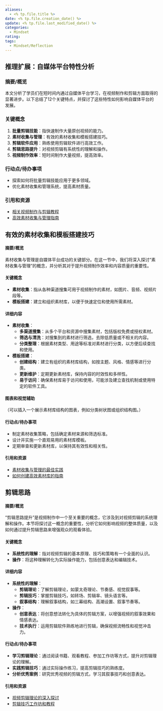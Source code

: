 ```yaml
---
aliases:
  - <% tp.file.title %>
date: <% tp.file.creation_date() %>
update: <% tp.file.last_modified_date() %>
categories:
  - Mindset
rating: 
tags:
  - Mindset/Reflection
---
```

## 推理扩展：自媒体平台特性分析
### 摘要/概览
本文分析了学员们在短时间内通过自媒体平台学习，在视频制作和剪辑方面取得的显著进步。以下总结了12个关键特点，并探讨了这些特性如何影响自媒体平台的发展。
### 关键概念
1. **批量剪辑技能**：指快速制作大量原创视频的能力。
2. **素材收集与管理**：有效的素材收集和模板搭建技巧。
3. **剪辑软件应用**：熟练使用剪辑软件进行高效工作。
4. **剪辑思路提升**：对视频剪辑有系统性的理解和操作。
5. **视频制作效率**：短时间制作大量视频，提高效率。
### 行动点/待办事项
- 探索如何将批量剪辑技能应用于更多领域。
- 优化素材收集和管理系统，提高素材质量。
### 引用和资源
- [相关视频制作与剪辑教程](#)
- [高效素材收集与管理指南](#)

## 有效的素材收集和模板搭建技巧
#### 摘要/概览
素材收集与管理是自媒体平台成功的关键部分。在这一节中，我们将深入探讨“素材收集与管理”的概念，并分析其对于提升视频制作效率和内容质量的重要性。
#### 关键概念
- **素材收集**：指从各种渠道搜集可用于视频制作的素材，如图片、音频、视频片段等。
- **模板搭建**：建立和组织素材库，以便于快速定位和使用所需素材。
#### 详细内容
- **素材收集**：
  - **多渠道搜集**：从多个平台和资源中搜集素材，包括版权免费或授权素材。
  - **筛选与清洗**：对搜集到的素材进行筛选，去除低质量或不相关的内容。
  - **分类整理**：根据素材类型、用途等标准对素材进行分类，以方便后续查找和使用。
- **模板搭建**：
  - **创建结构**：建立有组织的素材库结构，如按主题、风格、情感等进行分类。
  - **更新维护**：定期更新素材库，保持内容的时效性和多样性。
  - **易于访问**：确保素材库易于访问和使用，可能涉及建立查找机制或使用特定的软件工具。
#### 图表和视觉辅助
（可以插入一个展示素材库结构的图表，例如分类树状图或组织结构图。）
#### 行动点/待办事项
- 制定素材收集策略，包括确定素材来源和筛选标准。
- 设计并实施一个直观易用的素材库模板。
- 定期审查和更新素材库，以保持其有效性和相关性。
#### 引用和资源
- [素材收集与管理的最佳实践](#)
- [如何创建高效素材库的指南](#)
## 剪辑思路
#### 摘要/概览
“剪辑思路提升”是视频制作中一个至关重要的概念，它涉及到对视频剪辑的系统理解和操作。本节将探讨这一概念的重要性，分析它如何影响视频的整体质量，以及如何通过提升剪辑思路来增强观众的观看体验。
#### 关键概念
- **系统性的理解**：指对视频剪辑的基本原理、技巧和策略有一个全面的认识。
- **操作**：将这种理解转化为实际操作能力，包括创意表达和编辑技术。
#### 详细内容
- **系统性的理解**：
  - **剪辑理论**：了解剪辑理论，如蒙太奇理论、节奏感、视觉叙事等。
  - **剪辑技巧**：掌握剪辑技巧，如转场、剪辑率、镜头语言等。
  - **叙事结构**：理解叙事结构，如三幕结构、高潮设置、叙事节奏等。
- **操作**：
  - **创意表达**：将创意想法转化为具体的剪辑方案，以增强视频的叙事效果和情感表达。
  - **技术执行**：运用剪辑软件熟练地进行剪辑，确保视频流畅性和视觉冲击力。
#### 行动点/待办事项
- **学习剪辑理论**：通过阅读书籍、观看教程、参加工作坊等方式，提升对剪辑理论的理解。
- **实践剪辑技巧**：通过实际操作练习，提高剪辑技巧的熟练度。
- **分析优秀案例**：研究优秀视频的剪辑方式，学习其叙事技巧和创意表达。
#### 引用和资源
- [视频剪辑理论的深入探讨](#)
- [剪辑技巧工作坊和教程](#)

